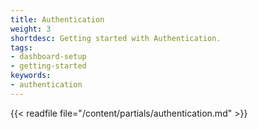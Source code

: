 ```yaml
---
title: Authentication
weight: 3
shortdesc: Getting started with Authentication.
tags:
- dashboard-setup
- getting-started
keywords:
- authentication
---
```


{{< readfile file="/content/partials/authentication.md" >}}